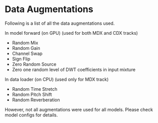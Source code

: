# Data Augmentations
Following is a list of all the data augmentations used. 

In model forward (on GPU) (used for both MDX and CDX tracks)
- Random Mix
- Random Gain
- Channel Swap
- Sign Flip
- Zero Random Source
- Zero one random level of DWT coefficients in input mixture

In data loader (on CPU) (used only for MDX track)
- Random Time Stretch
- Random Pitch Shift
- Random Reverberation

However, not all augmentations were used for all models. 
Please check model configs for details.